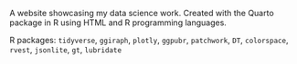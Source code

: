 A website showcasing my data science work.
Created with the Quarto package in R using HTML and R programming languages.


R packages: `tidyverse`, `ggiraph`, `plotly`, `ggpubr`, `patchwork`, `DT`, `colorspace`, `rvest`, `jsonlite`, `gt`, `lubridate`